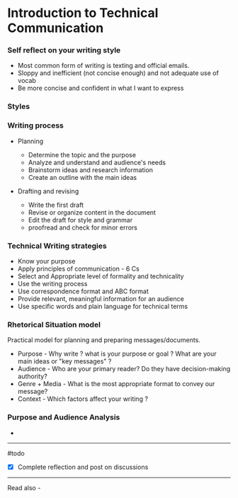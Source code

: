 # Introduction to Technical Communication
### Self reflect on your writing style
- Most common form of writing is texting and official emails.
- Sloppy and inefficient (not concise enough) and not adequate use of vocab
- Be more concise and confident in what I want to express

### Styles

### Writing process
- Planning
	- Determine the topic and the purpose
	- Analyze and understand and audience's needs
	- Brainstorm ideas and research information
	- Create an outline with the main ideas

- Drafting and revising
	- Write the first draft
	- Revise or organize content in the document
	- Edit the draft for style and grammar
	- proofread and check for minor errors


### Technical Writing strategies
- Know your purpose
- Apply principles of communication - 6 Cs
- Select and Appropriate level of formality and technicality 
- Use the writing process
- Use correspondence format and ABC format
- Provide relevant, meaningful information for an audience
- Use specific words and plain language for technical terms

### Rhetorical Situation model
Practical model for planning and preparing messages/documents.
- Purpose - Why write ? what is your purpose or goal ? What are your main ideas or "key messages" ?
- Audience - Who are your primary reader? Do they have decision-making authority?
- Genre + Media -  What is the most appropriate format to convey our message?
- Context - Which factors affect your writing ?

### Purpose and Audience Analysis

- 




---
#todo 
- [x] Complete reflection and post on discussions


---
Read also - 